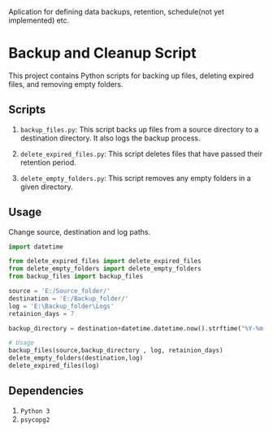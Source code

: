 Aplication for defining data backups, retention, schedule(not yet implemented) etc.


# Backup and Cleanup Script

This project contains Python scripts for backing up files, deleting expired files, and removing empty folders.

## Scripts

1. `backup_files.py`: This script backs up files from a source directory to a destination directory. It also logs the backup process.

2. `delete_expired_files.py`: This script deletes files that have passed their retention period.

3. `delete_empty_folders.py`: This script removes any empty folders in a given directory.

## Usage

Change source, destination and log paths.

```python
import datetime

from delete_expired_files import delete_expired_files
from delete_empty_folders import delete_empty_folders
from backup_files import backup_files 

source = 'E:/Source_folder/'
destination = 'E:/Backup_folder/'
log = 'E:\Backup_folder\Logs'
retainion_days = 7

backup_directory = destination+datetime.datetime.now().strftime("%Y-%m-%d_%H_%M_%S")+"/"

# Usage
backup_files(source,backup_directory , log, retainion_days)
delete_empty_folders(destination,log)
delete_expired_files(log)
```

## Dependencies

1. `Python 3`
2. `psycopg2`

